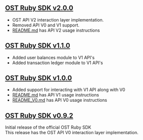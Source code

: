 [OST Ruby SDK v2.0.0](https://github.com/ostdotcom/ost-sdk-ruby/tree/v2.0.0)
---

* OST API V2 interaction layer implementation.
* Removed API V0 and V1 support.
* [README.md](README.md) has API V2 usage instructions

[OST Ruby SDK v1.1.0](https://github.com/ostdotcom/ost-sdk-ruby/tree/v1.1.0)
---

* Added user balances module to V1 API's
* Added transaction ledger module to V1 API's

[OST Ruby SDK v1.0.0](https://github.com/ostdotcom/ost-sdk-ruby/tree/v1.0.0)
---

* Added support for interacting with V1 API along with V0 
* [README.md](README.md) has API V1 usage instructions
* [README_V0.md](README.md) has API V0 usage instructions  

[OST Ruby SDK v0.9.2](https://github.com/ostdotcom/ost-sdk-ruby/tree/v0.9.2)
---
Initial release of the official OST Ruby SDK<br />
This release has the OST API V0 interaction layer implementation.